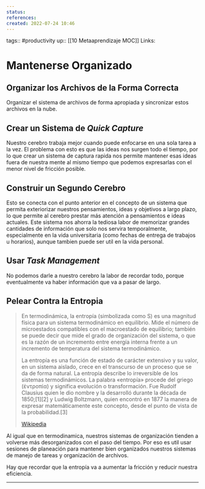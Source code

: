 ```yaml
---
status:
references:
created: 2022-07-24 10:46
---
```

tags:: #productivity 
up:: [[10 Metaaprendizaje MOC]]
Links: 
# Mantenerse Organizado
## Organizar los Archivos de la Forma Correcta
Organizar el sistema de archivos de forma apropiada y sincronizar estos archivos en la nube.

## Crear un Sistema de *Quick Capture*
Nuestro cerebro trabaja mejor cuando puede enfocarse en una sola tarea a la vez. El problema con esto es que las ideas nos surgen todo el tiempo, por lo que crear un sistema de captura rapida nos permite mantener esas ideas fuera de nuestra mente al mismo tiempo que podemos expresarlas con el menor nivel de fricción posible.

## Construir un Segundo Cerebro
Esto se conecta con el punto anterior en el concepto de un sistema que permita exteriorizar nuestros pensamientos, ideas y objetivos a largo plazo, lo que permite al cerebro prestar más atención a pensamientos e ideas actuales. Este sistema nos ahorra la tediosa labor de memorizar grandes cantidades de información que solo nos servira temporalmente, especialmente en la vida universitaria (como fechas de entrega de trabajos u horarios), aunque tambien puede ser util en la vida personal.

## Usar *Task Management*
No podemos darle a nuestro cerebro la labor de recordar todo, porque eventualmente va haber información que va a pasar de largo.

## Pelear Contra la Entropia
> En termodinámica, la entropía (simbolizada como S) es una magnitud física para un sistema termodinámico en equilibrio. Mide el número de microestados compatibles con el macroestado de equilibrio; también se puede decir que mide el grado de organización del sistema, o que es la razón de un incremento entre energía interna frente a un incremento de temperatura del sistema termodinámico.
>
> La entropía es una función de estado de carácter extensivo y su valor, en un sistema aislado, crece en el transcurso de un proceso que se da de forma natural. La entropía describe lo irreversible de los sistemas termodinámicos. La palabra «entropía» procede del griego (ἐντροπία) y significa evolución o transformación. Fue Rudolf Clausius quien le dio nombre y la desarrolló durante la década de 1850;[1]​[2]​ y Ludwig Boltzmann, quien encontró en 1877 la manera de expresar matemáticamente este concepto, desde el punto de vista de la probabilidad.[3]​
>
> [Wikipedia](https://es.wikipedia.org/wiki/Entrop%C3%ADa)

Al igual que en termodinamica, nuestros sistemas de organización tienden a volverse más desorganizados con el paso del tiempo. Por eso es util usar sesiones de planeación para mantener bien organizados nuestros sistemas de manejo de tareas y organización de archivos.

Hay que recordar que la entropía va a aumentar la fricción y reducir nuestra eficiencia.
___
